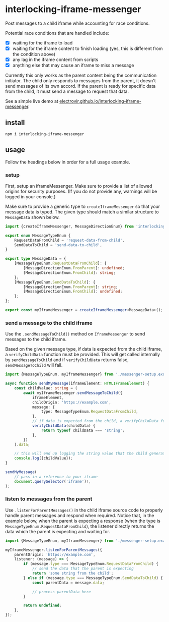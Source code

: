 # interlocking-iframe-messenger

Post messages to a child iframe while accounting for race conditions.

Potential race conditions that are handled include:

-   [x] waiting for the iframe to load
-   [x] waiting for the iframe content to finish loading (yes, this is different from the condition above)
-   [x] any lag in the iframe content from scripts
-   [x] anything else that may cause an iframe to miss a message

Currently this only works as the parent content being the communication initiator. The child only responds to messages from the parent, it doesn't send messages of its own accord. If the parent is ready for specific data from the child, it must send a message to request that data.

See a simple live demo at [electrovir.github.io/interlocking-iframe-messenger](https://electrovir.github.io/interlocking-iframe-messenger).

## install

```bash
npm i interlocking-iframe-messenger
```

## usage

Follow the headings below in order for a full usage example.

### setup

First, setup an iframeMessenger. Make sure to provide a list of allowed origins for security purposes. (If you do not provide any, warnings will be logged in your console.)

Make sure to provide a generic type to `createIframeMessenger` so that your message data is typed. The given type should match a similar structure to `MessageData` shown below.

<!-- example-link: src/readme-examples/messenger-setup.example.ts -->

```TypeScript
import {createIframeMessenger, MessageDirectionEnum} from 'interlocking-iframe-messenger';

export enum MessageTypeEnum {
    RequestDataFromChild = 'request-data-from-child',
    SendDataToChild = 'send-data-to-child',
}

export type MessageData = {
    [MessageTypeEnum.RequestDataFromChild]: {
        [MessageDirectionEnum.FromParent]: undefined;
        [MessageDirectionEnum.FromChild]: string;
    };
    [MessageTypeEnum.SendDataToChild]: {
        [MessageDirectionEnum.FromParent]: string;
        [MessageDirectionEnum.FromChild]: undefined;
    };
};

export const myIframeMessenger = createIframeMessenger<MessageData>();
```

### send a message to the child iframe

Use the `.sendMessageToChild()` method on `IframeMessenger` to send messages to the child iframe.

Based on the given message type, if data is expected from the child iframe, a `verifyChildData` function must be provided. This will get called internally by `sendMessageToChild` and if `verifyChildData` returns false, `sendMessageToChild` will fail.

<!-- example-link: src/readme-examples/parent-send-message.example.ts -->

```TypeScript
import {MessageTypeEnum, myIframeMessenger} from './messenger-setup.example';

async function sendMyMessage(iframeElement: HTMLIFrameElement) {
    const childValue: string = (
        await myIframeMessenger.sendMessageToChild({
            iframeElement,
            childOrigin: 'https://example.com',
            message: {
                type: MessageTypeEnum.RequestDataFromChild,
            },
            // if data is expected from the child, a verifyChildData function must be provided
            verifyChildData(childData) {
                return typeof childData === 'string';
            },
        })
    ).data;

    // this will end up logging the string value that the child generated
    console.log({childValue});
}

sendMyMessage(
    // pass in a reference to your iframe
    document.querySelector('iframe')!,
);
```

### listen to messages from the parent

Use `.listenForParentMessages()` in the child iframe source code to properly handle parent messages and respond when required. Notice that, in the example below, when the parent is expecting a response (when the type is `MessageTypeEnum.RequestDataFromChild`), the listener directly returns the data which the parent is expecting and waiting for.

<!-- example-link: src/readme-examples/child-listen-to-messages.example.ts -->

```TypeScript
import {MessageTypeEnum, myIframeMessenger} from './messenger-setup.example';

myIframeMessenger.listenForParentMessages({
    parentOrigin: 'https://example.com',
    listener: (message) => {
        if (message.type === MessageTypeEnum.RequestDataFromChild) {
            // send the data that the parent is expecting
            return 'some string from the child';
        } else if (message.type === MessageTypeEnum.SendDataToChild) {
            const parentData = message.data;

            // process parentData here
        }

        return undefined;
    },
});
```
